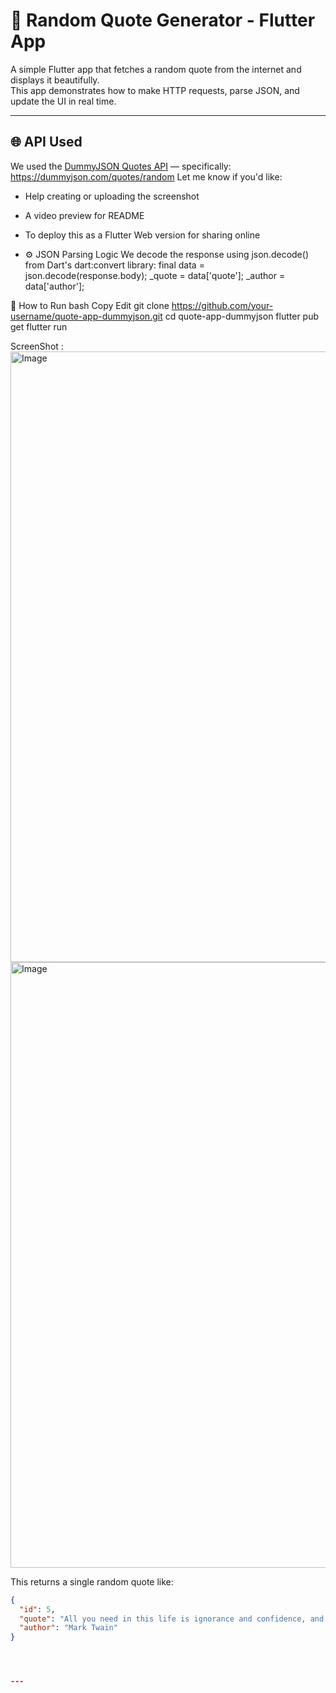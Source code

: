 # 📖 Random Quote Generator - Flutter App

A simple Flutter app that fetches a random quote from the internet and displays it beautifully.  
This app demonstrates how to make HTTP requests, parse JSON, and update the UI in real time.

---

## 🌐 API Used

We used the [DummyJSON Quotes API](https://dummyjson.com/docs/quotes) — specifically:
https://dummyjson.com/quotes/random
Let me know if you'd like:
- Help creating or uploading the screenshot
- A video preview for README
- To deploy this as a Flutter Web version for sharing online

- ⚙️ JSON Parsing Logic
We decode the response using json.decode() from Dart's dart:convert library:
final data = json.decode(response.body);
_quote = data['quote'];
_author = data['author'];

🚀 How to Run
bash
Copy
Edit
git clone https://github.com/your-username/quote-app-dummyjson.git
cd quote-app-dummyjson
flutter pub get
flutter run

ScreenShot :
<img width="1915" height="977" alt="Image" src="https://github.com/user-attachments/assets/037572d1-8d51-462b-8976-8882f34e4f2c" />
<img width="1907" height="969" alt="Image" src="https://github.com/user-attachments/assets/54807738-737a-4d39-8bbb-76a78daa7886" />

This returns a single random quote like:

```json
{
  "id": 5,
  "quote": "All you need in this life is ignorance and confidence, and then success is sure.",
  "author": "Mark Twain"
}




---

